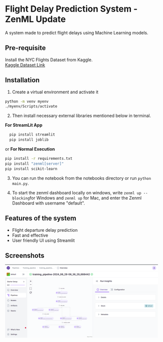 # Flight Delay Prediction System - ZenML Update

A system made to predict flight delays using Machine Learning models.


## Pre-requisite

Install the NYC Flights Dataset from Kaggle.<br>
[Kaggle Dataset Link](https://www.kaggle.com/varunmarvah/nyc-flights-dataset-exploratory-analysis)


## Installation 

1. Create a virtual environment and activate it
  ```bash
  python -m venv myenv
  ./myenv/Scripts/activate
```

2. Then install necessary external libraries mentioned below in terminal.

**For StreamLit App**
```bash
  pip install streamlit
  pip install joblib
```
or 
**For Normal Execution**
```bash
pip install -r requirements.txt
pip install "zenml[server]"
pip install scikit-learn
```

3. You can run the notebook from the notebooks directory or run ```python main.py```. 

4. To start the zenml dashboard locally on windows, write  ```zenml up --blocking```for Windows and  ```zenml up``` for Mac, and enter the Zenml Dashboard with username "default".


## Features of the system

- Flight departure delay prediction
- Fast and effective
- User friendly UI using Streamlit


## Screenshots
![Demo](https://github.com/ayush9h/Flight-Delay-Prediction-System/blob/main/notebooks/Screenshot%202024-06-28%20121823.png)
